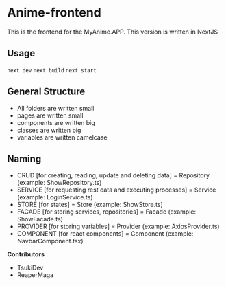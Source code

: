 # Anime-frontend

This is the frontend for the MyAnime.APP. This version is written in NextJS

## Usage


`next dev`
`next build`
`next start`

## General Structure
- All folders are written small
- pages are written small
- components are written big
- classes are written big
- variables are written camelcase

## Naming
- CRUD [for creating, reading, update and deleting data] = Repository (example: ShowRepository.ts)
- SERVICE [for requesting rest data and executing processes] = Service (example: LoginService.ts)
- STORE [for states] = Store (example: ShowStore.ts)
- FACADE [for storing services, repositories] = Facade (example: ShowFacade.ts)
- PROVIDER [for storing variables] = Provider (example: AxiosProvider.ts)
- COMPONENT [for react components] = Component (example: NavbarComponent.tsx)


**Contributors**
- TsukiDev
- ReaperMaga